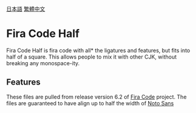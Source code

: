 [日本語](読んで.md) [繁體中文](看我.md)
# Fira Code Half
Fira Code Half is fira code with all* the ligatures and features, but fits into half of a square.
This allows people to mix it with other CJK, without breaking any monospace-ity.

## Features
These files are pulled from release version 6.2 of [Fira Code](/tonsky/FiraCode/) project.
The files are guaranteed to have align up to half the width of [Noto Sans](/notofonts/noto-cjk)
